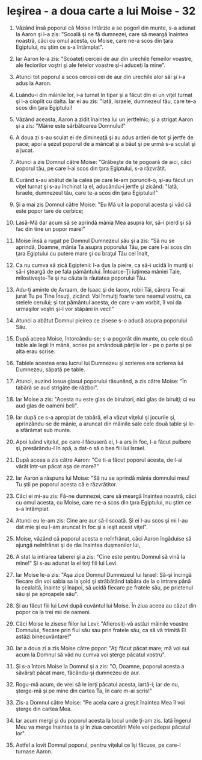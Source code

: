 # Ie&#351;irea - a doua carte a lui Moise - 32

1. Văzând însă poporul că Moise întârzie a se pogorî din munte, s-a adunat la Aaron şi i-a zis: "Scoală şi ne fă dumnezei, care să meargă înaintea noastră, căci cu omul acesta, cu Moise, care ne-a scos din ţara Egiptului, nu ştim ce s-a întâmplat". 

2. Iar Aaron le-a zis: "Scoateţi cerceii de aur din urechile femeilor voastre, ale feciorilor voştri şi ale fetelor voastre şi-i aduceţi la mine". 

3. Atunci tot poporul a scos cerceii cei de aur din urechile alor săi şi i-a adus la Aaron. 

4. Luându-i din mâinile lor, i-a turnat în tipar şi a făcut din ei un viţel turnat şi l-a cioplit cu dalta. Iar ei au zis: "Iată, Israele, dumnezeul tău, care te-a scos din ţara Egiptului! 

5. Văzând aceasta, Aaron a zidit înaintea lui un jertfelnic; şi a strigat Aaron şi a zis: "Mâine este sărbătoarea Domnului!" 

6. A doua zi s-au sculat ei de dimineaţă şi au adus arderi de tot şi jertfe de pace; apoi a şezut poporul de a mâncat şi a băut şi pe urmă s-a sculat şi a jucat. 

7. Atunci a zis Domnul către Moise: "Grăbeşte de te pogoară de aici, căci poporul tău, pe care l-ai scos din ţara Egiptului, s-a răzvrătit. 

8. Curând s-au abătut de la calea pe care le-am poruncit-o, şi-au făcut un viţel turnat şi s-au închinat la el, aducându-i jertfe şi zicând: "Iată, Israele, dumnezeul tău, care te-a scos din ţara Egiptului!" 

9. Şi a mai zis Domnul către Moise: "Eu Mă uit la poporul acesta şi văd că este popor tare de cerbice; 

10. Lasă-Mă dar acum să se aprindă mânia Mea asupra lor, să-i pierd şi să fac din tine un popor mare!" 

11. Moise însă a rugat pe Domnul Dumnezeul său şi a zis: "Să nu se aprindă, Doamne, mânia Ta asupra poporului Tău, pe care l-ai scos din ţara Egiptului cu putere mare şi cu braţul Tău cel înalt, 

12. Ca nu cumva să zică Egiptenii: I-a dus la pieire, ca să-i ucidă în munţi şi să-i şteargă de pe fala pământului. Întoarce-Ţi iuţimea mâniei Tale, milostiveşte-Te şi nu căuta la răutatea poporului Tău. 

13. Adu-ţi aminte de Avraam, de Isaac şi de Iacov, robii Tăi, cărora Te-ai jurat Tu pe Tine Însuţi, zicând: Voi înmulţi foarte tare neamul vostru, ca stelele cerului; şi tot pământul acesta, de care v-am vorbit, îl voi da urmaşilor voştri şi-l vor stăpâni în veci!" 

14. Atunci a abătut Domnul pieirea ce zisese s-o aducă asupra poporului Său. 

15. După aceea Moise, întorcându-se; s-a pogorât din munte, cu cele două table ale legii în mână, scrise pe amândouă părţile lor - pe o parte şi pe alta erau scrise. 

16. Tablele acestea erau lucrul lui Dumnezeu şi scrierea era scrierea lui Dumnezeu, săpată pe table. 

17. Atunci, auzind Iosua glasul poporului răsunând, a zis către Moise: "În tabără se aud strigăte de război". 

18. Iar Moise a zis: "Acesta nu este glas de biruitori, nici glas de biruiţi; ci eu aud glas de oameni beli". 

19. Iar după ce s-a apropiat de tabără, el a văzut viţelul şi jocurile şi, aprinzându-se de mânie, a aruncat din mâinile sale cele două table şi le-a sfărâmat sub munte. 

20. Apoi luând viţelul, pe care-l făcuseră ei, l-a ars în foc, l-a făcut pulbere şi, presărându-l în apă, a dat-o să o bea fiii lui Israel. 

21. După aceea a zis către Aaron: "Ce ti-a făcut poporul acesta, de l-ai vârât într-un păcat aşa de mare?" 

22. Iar Aaron a răspuns lui Moise: "Să nu se aprindă mânia domnului meu! Tu ştii pe poporul acesta că e răzvrătitor. 

23. Căci ei mi-au zis: Fă-ne dumnezei, care să meargă înaintea noastră, căci cu omul acesta, cu Moise, care ne-a scos din ţara Egiptului, nu ştim ce s-a întâmplat. 

24. Atunci eu le-am zis: Cine are aur să-l scoată. Şi ei l-au scos şi mi l-au dat mie şi eu l-am aruncat în foc şi a ieşit acest viţel". 

25. Moise, văzând că poporul acesta e neînfrânat, căci Aaron îngăduise să ajungă neînfrânat şi de râs înaintea duşmanilor lui, 

26. A stat la intrarea taberei şi a zis: "Cine este pentru Domnul să vină la mine!" Şi s-au adunat la el toţi fiii lui Levi. 

27. Iar Moise le-a zis: "Aşa zice Domnul Dumnezeul lui Israel: Să-şi încingă fiecare din voi sabia sa la şold şi străbătând tabăra de la o intrare până la cealaltă, înainte şi înapoi, să ucidă fiecare pe fratele său, pe prietenul său şi pe aproapele său". 

28. Şi au făcut fiii lui Levi după cuvântul lui Moise. În ziua aceea au căzut din popor ca la trei mii de oameni. 

29. Căci Moise le zisese fiilor lui Levi: "Afierosiţi-vă astăzi mâinile voastre Domnului, fiecare prin fiul său sau prin fratele său, ca să vă trimită El astăzi binecuvântare!" 

30. Iar a doua zi a zis Moise către popor: "Aţi făcut păcat mare; mă voi sui acum la Domnul să văd nu cumva voi şterge păcatul vostru". 

31. Şi s-a întors Moise la Domnul şi a zis: "O, Doamne, poporul acesta a săvârşit păcat mare, făcându-şi dumnezeu de aur. 

32. Rogu-mă acum, de vrei să le ierţi păcatul acesta, iartă-i; iar de nu, şterge-mă şi pe mine din cartea Ta, în care m-ai scris!" 

33. Zis-a Domnul către Moise: "Pe acela care a greşit înaintea Mea îl voi şterge din cartea Mea. 

34. Iar acum mergi şi du poporul acesta la locul unde ţi-am zis. Iată îngerul Meu va merge înaintea ta şi în ziua cercetării Mele voi pedepsi păcatul lor". 

35. Astfel a lovit Domnul poporul, pentru viţelul ce îşi făcuse, pe care-l turnase Aaron. 

